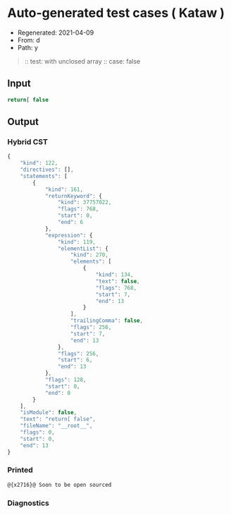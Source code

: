 # Auto-generated test cases ( Kataw )
- Regenerated: 2021-04-09
- From: d
- Path: y
> :: test: with unclosed array
> :: case: false
## Input

`````js
return[ false
`````

## Output

### Hybrid CST

```javascript
{
    "kind": 122,
    "directives": [],
    "statements": [
        {
            "kind": 161,
            "returnKeyword": {
                "kind": 37757022,
                "flags": 768,
                "start": 0,
                "end": 6
            },
            "expression": {
                "kind": 119,
                "elementList": {
                    "kind": 270,
                    "elements": [
                        {
                            "kind": 134,
                            "text": false,
                            "flags": 768,
                            "start": 7,
                            "end": 13
                        }
                    ],
                    "trailingComma": false,
                    "flags": 256,
                    "start": 7,
                    "end": 13
                },
                "flags": 256,
                "start": 6,
                "end": 13
            },
            "flags": 128,
            "start": 0,
            "end": 0
        }
    ],
    "isModule": false,
    "text": "return[ false",
    "fileName": "__root__",
    "flags": 0,
    "start": 0,
    "end": 13
}
```

### Printed

```javascript
@{x2716}@ Soon to be open sourced
```

### Diagnostics

```javascript

```

